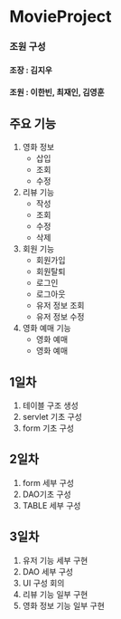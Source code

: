 # MovieProject
### 조원 구성
#### 조장 : 김지우
#### 조원 : 이한빈, 최재인, 김영훈


## 주요 기능

1. 영화 정보
    + 삽입
    + 조회
    + 수정
3. 리뷰 기능
    + 작성
    + 조회
    + 수정
    + 삭제
4. 회원 기능
    + 회원가입
    + 회원탈퇴
    + 로그인
    + 로그아웃
    + 유저 정보 조회
    + 유저 정보 수정
5. 영화 예매 기능
    + 영화 예매
    + 영화 예매 


## 1일차

1. 테이블 구조 생성
2. servlet 기초 구성
3. form 기초 구성

## 2일차

1. form 세부 구성
2. DAO기초 구성
3. TABLE 세부 구성

## 3일차

1. 유저 기능 세부 구현
2. DAO 세부 구성
3. UI 구성 회의
4. 리뷰 기능 일부 구현
5. 영화 정보 기능 일부 구현

